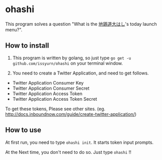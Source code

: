 # ohashi

This program solves a question "What is the [地鶏道大はし](https://jidorido-ohashi.jimdo.com/)'s today launch menu?".


## How to install
1. This program is written by golang, so just type `go get -u github.com/issyurn/ohashi` on your terminal window.

2. You need to create a Twitter Application, and need to get follows.
* Twitter Application Consumer Key
* Twitter Application Consumer Secret
* Twitter Application Access Token
* Twitter Application Access Token Secret

To get these tokens, Please see other sites. (eg. http://docs.inboundnow.com/guide/create-twitter-application/)


## How to use
At first run, you need to type ```ohashi init```.
It starts token input prompts.

At the Next time, you don't need to do so.
Just type ```ohashi``` !!
